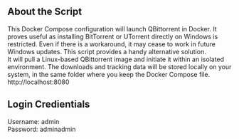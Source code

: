 ## About the Script  
This Docker Compose configuration will launch QBittorrent in Docker. It proves useful as installing BitTorrent or UTorrent directly on Windows is restricted. Even if there is a workaround, it may cease to work in future Windows updates. This script provides a handy alternative solution.  
It will pull a Linux-based QBittorrent image and initiate it within an isolated environment. The downloads and tracking data will be stored locally on your system, in the same folder where you keep the Docker Compose file. http://localhost:8080  

## Login Credientials  
Username: admin  
Password: adminadmin
